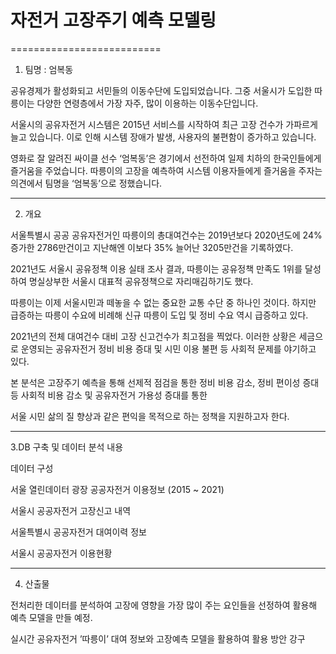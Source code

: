 # 자전거 고장주기 예측 모델링

==========================

1. 팀명 : 엄복동

공유경제가 활성화되고 서민들의 이동수단에 도입되었습니다. 그중 서울시가 도입한 따릉이는 다양한 연령층에서 가장 자주, 많이 이용하는 이동수단입니다. 


서울시의 공유자전거 시스템은 2015년 서비스를 시작하여 최근 고장 건수가 가파르게 늘고 있습니다. 이로 인해 시스템 장애가 발생, 사용자의 불편함이 증가하고 있습니다.


영화로 잘 알려진 싸이클 선수 ‘엄복동’은 경기에서 선전하여 일제 치하의 한국인들에게 즐거움을 주었습니다. 따릉이의 고장을 예측하여 시스템 이용자들에게 즐거움을 주자는 의견에서 팀명을 ‘엄복동’으로 정했습니다.   

-----------------------

2. 개요

서울특별시 공공 공유자전거인 따릉이의 총대여건수는 2019년보다 2020년도에 24% 증가한 2786만건이고 지난해엔 이보다 35% 늘어난 3205만건을 기록하였다.


2021년도 서울시 공유정책 이용 실태 조사 결과, 따릉이는 공유정책 만족도 1위를 달성하여 명실상부한 서울시 대표적 공유정책으로 자리매김하기도 했다. 

따릉이는 이제 서울시민과 떼놓을 수 없는 중요한 교통 수단 중 하나인 것이다. 하지만 급증하는 따릉이 수요에 비례해 신규 따릉이 도입 및 정비 수요 역시 급증하고 있다. 

2021년의 전체 대여건수 대비 고장 신고건수가 최고점을 찍었다. 이러한 상황은 세금으로 운영되는 공유자전거 정비 비용 증대 및 시민 이용 불편 등 사회적 문제를 야기하고 있다.  


본 분석은 고장주기 예측을 통해 선제적 점검을 통한 정비 비용 감소, 정비 편이성 증대 등 사회적 비용 감소 및 공유자전거 가용성 증대를 통한 

서울 시민 삶의 질 향상과 같은 편익을 목적으로 하는 정책을 지원하고자 한다.

-----------------------------

3.DB 구축 및 데이터 분석 내용

데이터 구성


서울 열린데이터 광장 공공자전거 이용정보 (2015 ~ 2021)


서울시 공공자전거 고장신고 내역


서울특별시 공공자전거 대여이력 정보


서울시 공공자전거 이용현황

--------------------------

4. 산출물

전처리한 데이터를 분석하여 고장에 영향을 가장 많이 주는 요인들을 선정하여 활용해 예측 모델을 만들 예정.


실시간 공유자전거 ’따릉이’ 대여 정보와 고장예측 모델을 활용하여 활용 방안 강구


